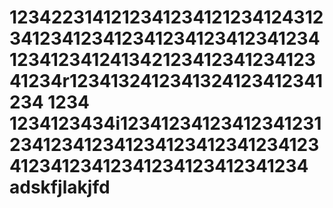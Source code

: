 123422314121234123412123412431234123412341234123412341234123412341234124134212341234123412341234r1234132412341324123412341234
1234
1234123434i1234123412341234123123412341234123412341234123412341234123412341234123412341234
adskfjlakjfd
=====
